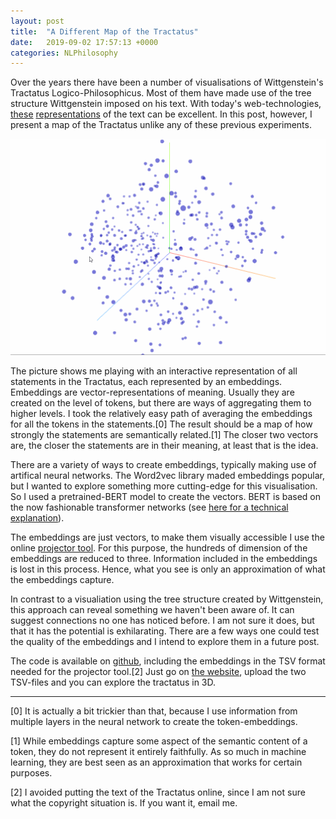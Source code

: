 ```yaml
---
layout: post
title:  "A Different Map of the Tractatus"
date:   2019-09-02 17:57:13 +0000
categories: NLPhilosophy
---
```


Over the years there have been a number of visualisations of Wittgenstein's Tractatus Logico-Philosophicus. Most of them have made use of the tree structure Wittgenstein imposed on his text. With today's web-technologies, [these](https://homepage.univie.ac.at/noichlm94/posts/tractatus/) [representations](https://pbellon.github.io/tractatus-tree/) of the text can be excellent. In this post, however, I present a map of the Tractatus unlike any of these previous experiments. 

![3D GIF of Tractatus statements](/assets/images/visualisation_tractatus.gif)

The picture shows me playing with an interactive representation of all statements in the Tractatus, each represented by an embeddings. Embeddings are vector-representations of meaning. Usually they are created on the level of tokens, but there are ways of aggregating them to higher levels. I took the relatively easy path of averaging the embeddings for all the tokens in the statements.[0] The result should be a map of how strongly the statements are semantically related.[1] The closer two vectors are, the closer the statements are in their meaning, at least that is the idea.

There are a variety of ways to create embeddings, typically making use of artifical neural networks. The Word2vec library maded embeddings popular, but I wanted to explore something more cutting-edge for this visualisation. So I used a pretrained-BERT model to create the vectors. BERT is based on the now fashionable transformer networks (see [here for a technical explanation](http://nlp.seas.harvard.edu/2018/04/03/attention.html)).

The embeddings are just vectors, to make them visually accessible I use the online [projector tool](http://projector.tensorflow.org/). For this purpose, the hundreds of dimension of the embeddings are reduced to three. Information included in the embeddings is lost in this process. Hence, what you see is only an approximation of what the embeddings capture.

In contrast to a visualiation using the tree structure created by Wittgenstein, this approach can reveal something we haven't been aware of. It can suggest connections no one has noticed before. I am not sure it does, but that it has the potential is exhilarating. There are a few ways one could test the quality of the embeddings and I intend to explore them in a future post.

The code is available on [github](https://github.com/dstrohmaier/tractatus_embeddings/), including the embeddings in the TSV format needed for the projector tool.[2] Just go on [the website](http://projector.tensorflow.org/), upload the two TSV-files and you can explore the tractatus in 3D.

---
[0] It is actually a bit trickier than that, because I use information from multiple layers in the neural network to create the token-embeddings.

[1] While embeddings capture some aspect of the semantic content of a token, they do not represent it entirely faithfully. As so much in machine learning, they are best seen as an approximation that works for certain purposes. 

[2] I avoided putting the text of the Tractatus online, since I am not sure what the copyright situation is. If you want it, email me.